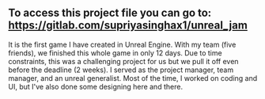 ## To access this project file you can go to: https://gitlab.com/supriyasinghax1/unreal_jam

It is the first game I have created in Unreal Engine. With my team (five friends), we finished this whole game in only 12 days. Due to time constraints, this was a challenging project for us but we pull it off even before the deadline (2 weeks).  I served as the project manager, team manager, and an unreal generalist. Most of the time, I worked on coding and UI, but I've also done some designing here and there.
